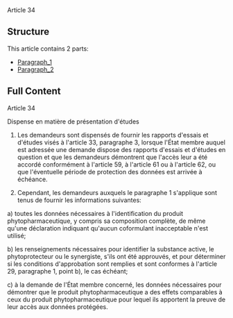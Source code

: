 Article 34

## Structure

This article contains 2 parts:

- [Paragraph_1](./Paragraph_1.md)
- [Paragraph_2](./Paragraph_2.md)

## Full Content

Article 34

Dispense en matière de présentation d'études

1. Les demandeurs sont dispensés de fournir les rapports d'essais et d'études visés à l'article 33, paragraphe 3, lorsque l'État membre auquel est adressée une demande dispose des rapports d'essais et d'études en question et que les demandeurs démontrent que l'accès leur a été accordé conformément à l'article 59, à l'article 61 ou à l'article 62, ou que l'éventuelle période de protection des données est arrivée à échéance.

2. Cependant, les demandeurs auxquels le paragraphe 1 s'applique sont tenus de fournir les informations suivantes:

a) toutes les données nécessaires à l'identification du produit phytopharmaceutique, y compris sa composition complète, de même qu'une déclaration indiquant qu'aucun coformulant inacceptable n'est utilisé;

b) les renseignements nécessaires pour identifier la substance active, le phytoprotecteur ou le synergiste, s'ils ont été approuvés, et pour déterminer si les conditions d'approbation sont remplies et sont conformes à l'article 29, paragraphe 1, point b), le cas échéant;

c) à la demande de l'État membre concerné, les données nécessaires pour démontrer que le produit phytopharmaceutique a des effets comparables à ceux du produit phytopharmaceutique pour lequel ils apportent la preuve de leur accès aux données protégées.